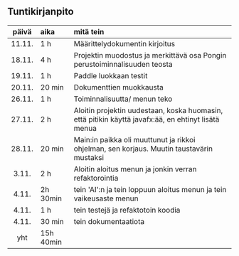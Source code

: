 ## Tuntikirjanpito

| päivä | aika | mitä tein  |
| :----:|:-----| :-----|
|11.11.| 1 h| Määrittelydokumentin kirjoitus|
|18.11.|4 h|Projektin muodostus ja merkittävä osa Pongin perustoiminnalisuuden teosta| 
|19.11.|1 h| Paddle luokkaan testit|
|20.11.|20 min| Dokumenttien muokkausta|
|26.11.|1 h| Toiminnalisuutta/ menun teko|
|27.11.|2 h| Aloitin projektin uudestaan, koska huomasin, että pitikin käyttä javafx:ää, en ehtinyt lisätä menua|
|28.11.|20 min| Main:in paikka oli muuttunut ja rikkoi ohjelman, sen korjaus. Muutin taustavärin mustaksi| 
|3.11.|2 h| Aloitin aloitus menun ja jonkin verran refaktorointia|
|4.11.|2h 30min| tein 'AI':n ja tein loppuun aloitus menun ja tein vaikeusaste menun|
|4.11.|1 h|tein testejä ja refaktotoin koodia|
|4.11.|30 min|tein dokumentaatiota|
|yht|15h 40min|||

